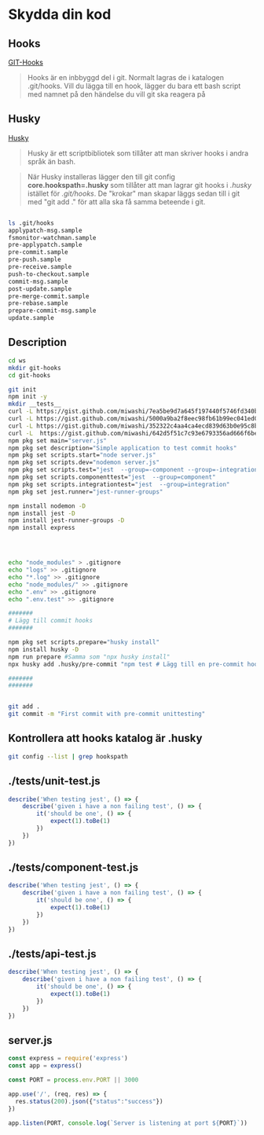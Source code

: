# Skydda din kod


## Hooks

[GIT-Hooks](https://git-scm.com/book/en/v2/Customizing-Git-Git-Hooks)  

> Hooks är en inbbyggd del i git. Normalt lagras de i katalogen .git/hooks. 
> Vill du lägga till en hook, lägger du bara ett bash script med namnet på den händelse du vill git ska reagera på


## Husky

[Husky](https://typicode.github.io/husky/)

> Husky är ett scriptbibliotek som tillåter att man skriver hooks i andra språk än bash.  

> När Husky installeras lägger den till git config **core.hookspath=.husky** som tillåter att man lagrar git hooks i *.husky* istället för *.git/hooks*. De "krokar" man skapar läggs sedan till i git med "git add ." för att alla ska få samma beteende i git.



```mermaid

```
```bash
ls .git/hooks
applypatch-msg.sample     
fsmonitor-watchman.sample 
pre-applypatch.sample     
pre-commit.sample         
pre-push.sample           
pre-receive.sample        
push-to-checkout.sample
commit-msg.sample         
post-update.sample                        
pre-merge-commit.sample   
pre-rebase.sample         
prepare-commit-msg.sample 
update.sample
```


## Description

```bash
cd ws
mkdir git-hooks
cd git-hooks

git init
npm init -y
mkdir __tests__
curl -L https://gist.github.com/miwashi/7ea5be9d7a645f197440f5746fd340bc/raw/unit-test.js -o ./__tests__/unit-test.js
curl -L https://gist.github.com/miwashi/5000a9ba2f8eec98fb61b99ec041ed04/raw/component-test.js -o ./__tests__/component-test.js
curl -L https://gist.github.com/miwashi/352322c4aa4ca4ecd839d63b0e95c8bd/raw/integration-test.js -o ./__tests__/integration-test.js
curl -L  https://gist.github.com/miwashi/642d5f51c7c93e6793356ad666f6be03/raw/server.js -o server.js
npm pkg set main="server.js"
npm pkg set description="Simple application to test commit hooks"
npm pkg set scripts.start="node server.js" 
npm pkg set scripts.dev="nodemon server.js"
npm pkg set scripts.test="jest  --group=-component --group=-integration"
npm pkg set scripts.componenttest="jest  --group=component"
npm pkg set scripts.integrationtest="jest  --group=integration"
npm pkg set jest.runner="jest-runner-groups"

npm install nodemon -D
npm install jest -D
npm install jest-runner-groups -D
npm install express




echo "node_modules" > .gitignore
echo "logs" >> .gitignore
echo "*.log" >> .gitignore
echo "node_modules/" >> .gitignore
echo ".env" >> .gitignore
echo ".env.test" >> .gitignore

#######
# Lägg till commit hooks
#######

npm pkg set scripts.prepare="husky install"
npm install husky -D
npm run prepare #Samma som "npx husky install"
npx husky add .husky/pre-commit "npm test # Lägg till en pre-commit hook"

#######
#######


git add .
git commit -m "First commit with pre-commit unittesting"

```

## Kontrollera att hooks katalog är .husky
```bash
git config --list | grep hookspath
```

## ./__tests__/unit-test.js

```js
describe('When testing jest', () => {
	describe('given i have a non failing test', () => {
		it('should be one', () => {
			expect(1).toBe(1)
		})
	})
})
```

## ./__tests__/component-test.js

```js
describe('When testing jest', () => {
	describe('given i have a non failing test', () => {
		it('should be one', () => {
			expect(1).toBe(1)
		})
	})
})
```

## ./__tests__/api-test.js

```js
describe('When testing jest', () => {
	describe('given i have a non failing test', () => {
		it('should be one', () => {
			expect(1).toBe(1)
		})
	})
})
```

## server.js

```js
const express = require('express')
const app = express()

const PORT = process.env.PORT || 3000

app.use('/', (req, res) => {
  res.status(200).json({"status":"success"})
})

app.listen(PORT, console.log(`Server is listening at port ${PORT}`))
```
